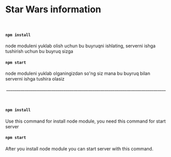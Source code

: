 # Star Wars information
<br />

#### `npm install` 
node moduleni yuklab olish uchun bu buyruqni ishlating, serverni ishga tushirish uchun bu buyruq sizga <br/>
#### `npm start`
<p />
node moduleni yuklab olganingizdan so'ng siz mana bu buyruq bilan serverni ishga tushira olasiz

<p align="center">______________________________________________________________________________</p>
<br />

#### `npm install` 
Use this command for install node module, you need this command for start server 
#### `npm start`
<p />
After you install node module you can start server with this command.

